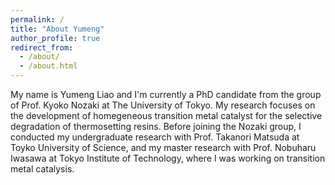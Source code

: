 ```yaml
---
permalink: /
title: "About Yumeng"
author_profile: true
redirect_from: 
  - /about/
  - /about.html
---
```


My name is Yumeng Liao and I'm currently a PhD candidate from the group of Prof. Kyoko Nozaki at The University of Tokyo. My research focuses on the development of homegeneous transition metal catalyst for the selective degradation of thermosetting resins. Before joining the Nozaki group, I conducted my undergraduate research with Prof. Takanori Matsuda at Toyko University of Science, and my master research with Prof. Nobuharu Iwasawa at Tokyo Institute of Technology, where I was working on transition metal catalysis.
